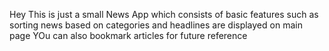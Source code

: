 Hey This is just a small News App which consists of basic features such as sorting news based on categories and headlines are displayed on main page
YOu can also bookmark articles for future reference
